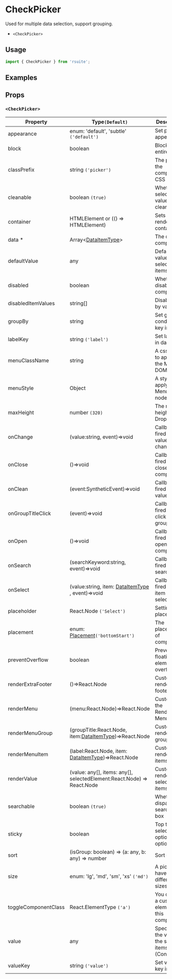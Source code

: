 # CheckPicker

Used for multiple data selection, support grouping.

- `<CheckPicker>`

## Usage

```js
import { CheckPicker } from 'rsuite';
```

## Examples

<!--{demo}-->

## Props

### `<CheckPicker>`

| Property             | Type`(Default)`                                                        | Description                                             |
| -------------------- | ---------------------------------------------------------------------- | ------------------------------------------------------- |
| appearance           | enum: 'default', 'subtle' `('default')`                                | Set picker appearence                                   |
| block                | boolean                                                                | Blocking an entire row                                  |
| classPrefix          | string `('picker')`                                                    | The prefix of the component CSS class                   |
| cleanable            | boolean `(true)`                                                       | Whether the selected value can be cleared               |
| container            | HTMLElement or (() => HTMLElement)                                     | Sets the rendering container                            |
| data \*              | Array&lt;[DataItemType](#types)&gt;                                    | The data of component                                   |
| defaultValue         | any                                                                    | Default values of the selected items                    |
| disabled             | boolean                                                                | Whether disabled componet                               |
| disabledItemValues   | string[]                                                               | Disable item by value                                   |
| groupBy              | string                                                                 | Set group condition key in data                         |
| labelKey             | string `('label')`                                                     | Set label key in data                                   |
| menuClassName        | string                                                                 | A css class to apply to the Menu DOM node.              |
| menuStyle            | Object                                                                 | A style to apply to the Menu DOM node.                  |
| maxHeight            | number `(320)`                                                         | The max height of Dropdown                              |
| onChange             | (value:string, event)=>void                                            | Callback fired when value change                        |
| onClose              | ()=>void                                                               | Callback fired when close component                     |
| onClean              | (event:SyntheticEvent)=>void                                           | Callback fired when value clean                         |
| onGroupTitleClick    | (event)=>void                                                          | Callback fired when click the group title               |
| onOpen               | ()=>void                                                               | Callback fired when open component                      |
| onSearch             | (searchKeyword:string, event)=>void                                    | Callback fired when search                              |
| onSelect             | (value:string, item: [DataItemType](#types) , event)=>void             | Callback fired when item is selected                    |
| placeholder          | React.Node `('Select')`                                                | Setting placeholders                                    |
| placement            | enum: [Placement](#types)`('bottomStart')`                             | The placement of component                              |
| preventOverflow      | boolean                                                                | Prevent floating element overflow                       |
| renderExtraFooter    | ()=>React.Node                                                         | Custom render extra footer                              |
| renderMenu           | (menu:React.Node)=>React.Node                                          | Customizing the Rendering Menu list                     |
| renderMenuGroup      | (groupTitle:React.Node, item:[DataItemType](#types))=>React.Node       | Custom render menu group                                |
| renderMenuItem       | (label:React.Node, item: [DataItemType](#types))=>React.Node           | Custom render menu items                                |
| renderValue          | (value: any[], items: any[], selectedElement:React.Node) => React.Node | Custom render selected items                            |
| searchable           | boolean `(true)`                                                       | Whether dispaly search input box                        |
| sticky               | boolean                                                                | Top the selected option in the options                  |
| sort                 | (isGroup: boolean) => (a: any, b: any) => number                       | Sort options                                            |
| size                 | enum: 'lg', 'md', 'sm', 'xs' `('md')`                                  | A picker can have different sizes                       |
| toggleComponentClass | React.ElementType `('a')`                                              | You can use a custom element for this component         |
| value                | any                                                                    | Specifies the values of the selected items (Controlled) |
| valueKey             | string `('value')`                                                     | Set value key in data                                   |
